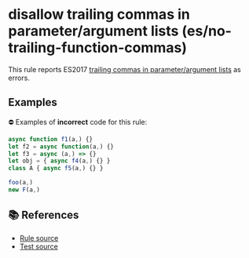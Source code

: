 # disallow trailing commas in parameter/argument lists (es/no-trailing-function-commas)

This rule reports ES2017 [trailing commas in parameter/argument lists](https://github.com/tc39/proposal-trailing-function-commas#readme) as errors.

## Examples

⛔ Examples of **incorrect** code for this rule:

```js
async function f1(a,) {}
let f2 = async function(a,) {}
let f3 = async (a,) => {}
let obj = { async f4(a,) {} }
class A { async f5(a,) {} }

foo(a,)
new F(a,)
```

## 📚 References

- [Rule source](https://github.com/mysticatea/eslint-plugin-es/blob/v1.2.0/lib/rules/no-trailing-function-commas.js)
- [Test source](https://github.com/mysticatea/eslint-plugin-es/blob/v1.2.0/tests/lib/rules/no-trailing-function-commas.js)

